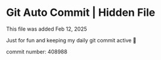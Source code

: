 # Git Auto Commit | Hidden File

This file was added Feb 12, 2025

Just for fun and keeping my daily git commit active 🤪

commit number: 408988
